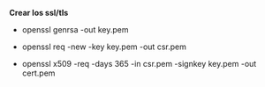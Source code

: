 **Crear los ssl/tls**

- openssl genrsa -out key.pem

- openssl req -new -key key.pem -out csr.pem

- openssl x509 -req -days 365 -in csr.pem -signkey key.pem -out cert.pem
